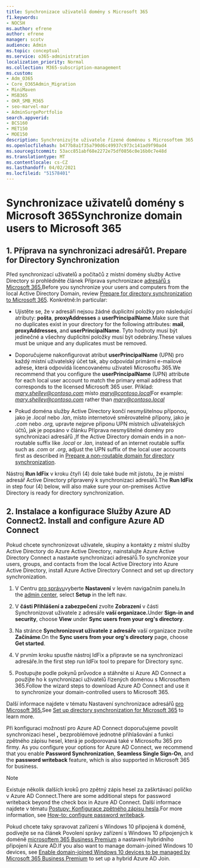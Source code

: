 ```yaml
---
title: Synchronizace uživatelů domény s Microsoft 365
f1.keywords:
- NOCSH
ms.author: efrene
author: efrene
manager: scotv
audience: Admin
ms.topic: conceptual
ms.service: o365-administration
localization_priority: Normal
ms.collection: M365-subscription-management
ms.custom:
- Adm_O365
- Core_O365Admin_Migration
- MiniMaven
- MSB365
- OKR_SMB_M365
- seo-marvel-mar
- AdminSurgePortfolio
search.appverid:
- BCS160
- MET150
- MOE150
description: Synchronizujte uživatele řízené doménou s Microsoftem 365 pro firmy.
ms.openlocfilehash: b477b8a1f35a790d6c49937c973c141ad9f90ad4
ms.sourcegitcommit: 53acc851abf68e2272e75df0856c0e16b0c7e48d
ms.translationtype: MT
ms.contentlocale: cs-CZ
ms.lasthandoff: 04/02/2021
ms.locfileid: "51578401"
---
```

# <a name="synchronize-domain-users-to-microsoft-365"></a><span data-ttu-id="c1b56-103">Synchronizace uživatelů domény s Microsoft 365</span><span class="sxs-lookup"><span data-stu-id="c1b56-103">Synchronize domain users to Microsoft 365</span></span>

## <a name="1-prepare-for-directory-synchronization"></a><span data-ttu-id="c1b56-104">1. Příprava na synchronizaci adresářů</span><span class="sxs-lookup"><span data-stu-id="c1b56-104">1. Prepare for Directory Synchronization</span></span> 

<span data-ttu-id="c1b56-105">Před synchronizací uživatelů a počítačů z místní domény služby Active Directory si prohlédněte článek Příprava synchronizace [adresářů s Microsoft 365.](../enterprise/prepare-for-directory-synchronization.md)</span><span class="sxs-lookup"><span data-stu-id="c1b56-105">Before you synchronize your users and computers from the local Active Directory Domain, review [Prepare for directory synchronization to Microsoft 365](../enterprise/prepare-for-directory-synchronization.md).</span></span> <span data-ttu-id="c1b56-106">Konkrétně:</span><span class="sxs-lookup"><span data-stu-id="c1b56-106">In particular:</span></span>

   - <span data-ttu-id="c1b56-107">Ujistěte se, že v adresáři nejsou žádné duplicitní položky pro následující atributy: **pošta**, **proxyAddresses** a **userPrincipalName**.</span><span class="sxs-lookup"><span data-stu-id="c1b56-107">Make sure that no duplicates exist in your directory for the following attributes: **mail**, **proxyAddresses**, and **userPrincipalName**.</span></span> <span data-ttu-id="c1b56-108">Tyto hodnoty musí být jedinečné a všechny duplicitní položky musí být odebrány.</span><span class="sxs-lookup"><span data-stu-id="c1b56-108">These values must be unique and any duplicates must be removed.</span></span>
   
   - <span data-ttu-id="c1b56-109">Doporučujeme nakonfigurovat atribut **userPrincipalName** (UPN) pro každý místní uživatelský účet tak, aby odpovídal primární e-mailové adrese, která odpovídá licencovanému uživateli Microsoftu 365.</span><span class="sxs-lookup"><span data-stu-id="c1b56-109">We recommend that you configure the **userPrincipalName** (UPN) attribute for each local user account to match the primary email address that corresponds to the licensed Microsoft 365 user.</span></span> <span data-ttu-id="c1b56-110">Příklad: *mary.shelley@contoso.com* místo *mary@contoso.local*</span><span class="sxs-lookup"><span data-stu-id="c1b56-110">For example: *mary.shelley@contoso.com* rather than *mary@contoso.local*</span></span>
   
   - <span data-ttu-id="c1b56-111">Pokud doména služby Active Directory končí nesmyšitelnou příponou, jako je *.local* nebo *.lan*, místo internetové směrovatelné přípony, jako je *.com* nebo *.org,* upravte nejprve příponu UPN místních uživatelských účtů, jak je popsáno v článku Příprava nesmyšitelné domény pro synchronizaci adresářů [.](../enterprise/prepare-a-non-routable-domain-for-directory-synchronization.md)</span><span class="sxs-lookup"><span data-stu-id="c1b56-111">If the Active Directory domain ends in a non-routable suffix like *.local* or *.lan*, instead of an internet routable suffix such as *.com* or *.org*, adjust the UPN suffix of the local user accounts first as described in [Prepare a non-routable domain for directory synchronization](../enterprise/prepare-a-non-routable-domain-for-directory-synchronization.md).</span></span> 

<span data-ttu-id="c1b56-112">Nástroj **Run IdFix** v kroku čtyři (4) dole také bude mít jistotu, že je místní adresář Active Directory připravený k synchronizaci adresářů.</span><span class="sxs-lookup"><span data-stu-id="c1b56-112">The **Run IdFix** in step four (4) below, will also make sure your on-premises Active Directory is ready for directory synchronization.</span></span>

## <a name="2-install-and-configure-azure-ad-connect"></a><span data-ttu-id="c1b56-113">2. Instalace a konfigurace Služby Azure AD Connect</span><span class="sxs-lookup"><span data-stu-id="c1b56-113">2. Install and configure Azure AD Connect</span></span>

<span data-ttu-id="c1b56-114">Pokud chcete synchronizovat uživatele, skupiny a kontakty z místní služby Active Directory do Azure Active Directory, nainstalujte Azure Active Directory Connect a nastavte synchronizaci adresářů.</span><span class="sxs-lookup"><span data-stu-id="c1b56-114">To synchronize your users, groups, and contacts from the local Active Directory into Azure Active Directory, install Azure Active Directory Connect and set up directory synchronization.</span></span> 

 1. <span data-ttu-id="c1b56-115">V Centru [pro správu](https://go.microsoft.com/fwlink/p/?linkid=2024339)vyberte **Nastavení** v levém navigačním panelu.</span><span class="sxs-lookup"><span data-stu-id="c1b56-115">In the [admin center](https://go.microsoft.com/fwlink/p/?linkid=2024339), select **Setup** in the left nav.</span></span>

 2. <span data-ttu-id="c1b56-116">V **části Přihlášení a zabezpečení** zvolte **Zobrazení** v části Synchronizovat uživatele z adresáře **vaší organizace.**</span><span class="sxs-lookup"><span data-stu-id="c1b56-116">Under **Sign-in and security**, choose **View**  under **Sync users from your org's directory**.</span></span>

 3. <span data-ttu-id="c1b56-117">Na stránce **Synchronizovat uživatele z adresáře** vaší organizace zvolte **Začínáme**.</span><span class="sxs-lookup"><span data-stu-id="c1b56-117">On the **Sync users from your org's directory** page, choose **Get started**.</span></span>

 4. <span data-ttu-id="c1b56-118">V prvním kroku spusťte nástroj IdFix a připravte se na synchronizaci adresáře.</span><span class="sxs-lookup"><span data-stu-id="c1b56-118">In the first step  run IdFix tool to prepare for Directory sync.</span></span>

 5. <span data-ttu-id="c1b56-119">Postupujte podle pokynů průvodce a stáhněte si Azure AD Connect a použijte ho k synchronizaci uživatelů řízených doménou s Microsoftem 365.</span><span class="sxs-lookup"><span data-stu-id="c1b56-119">Follow the wizard steps to download Azure AD Connect and use it to synchronize your domain-controlled users to Microsoft 365.</span></span>


<span data-ttu-id="c1b56-120">Další informace najdete v tématu Nastavení synchronizace adresářů [pro Microsoft 365.](../enterprise/set-up-directory-synchronization.md)</span><span class="sxs-lookup"><span data-stu-id="c1b56-120">See [Set up directory synchronization for Microsoft 365](../enterprise/set-up-directory-synchronization.md) to learn more.</span></span>

<span data-ttu-id="c1b56-121">Při konfiguraci možností pro Azure AD Connect doporučujeme povolit synchronizaci hesel **,** bezproblémové jednotné přihlašování a funkci zpětného zápisu hesel, která je podporovaná také v Microsoftu 365 pro firmy. </span><span class="sxs-lookup"><span data-stu-id="c1b56-121">As you configure your options for Azure AD Connect, we recommend that you enable **Password Synchronization**, **Seamless Single Sign-On**, and the **password writeback** feature, which is also supported in Microsoft 365 for business.</span></span>

> [!NOTE]
> <span data-ttu-id="c1b56-122">Existuje několik dalších kroků pro zpětný zápis hesel za zaškrtávací políčko v Azure AD Connect.</span><span class="sxs-lookup"><span data-stu-id="c1b56-122">There are some additional steps for password writeback beyond the check box in Azure AD Connect.</span></span> <span data-ttu-id="c1b56-123">Další informace najdete v tématu [Postupy: Konfigurace zpětného zápisu hesla](/azure/active-directory/authentication/howto-sspr-writeback).</span><span class="sxs-lookup"><span data-stu-id="c1b56-123">For more information, see [How-to: configure password writeback](/azure/active-directory/authentication/howto-sspr-writeback).</span></span> 

<span data-ttu-id="c1b56-124">Pokud chcete taky spravovat zařízení s Windows 10 připojená k doméně, podívejte se na článek Povolení správy zařízení s Windows 10 připojených k doméně [microsoftem 365 Business Premium](manage-windows-devices.md) a nastavení hybridního připojení k Azure AD.</span><span class="sxs-lookup"><span data-stu-id="c1b56-124">If you also want to manage domain-joined Windows 10 devices, see [Enable domain-joined Windows 10 devices to be managed by Microsoft 365 Business Premium](manage-windows-devices.md) to set up a hybrid Azure AD Join.</span></span>
